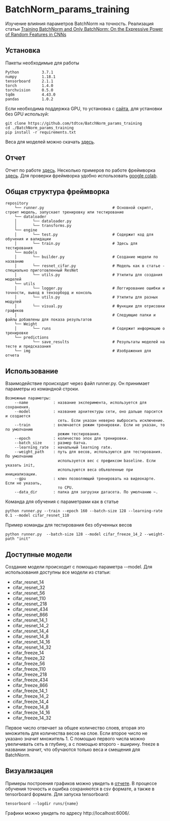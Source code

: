 # BatchNorm_params_training
Изучение влияния параметров BatchNorm на точность. Реализация статьи [Training BatchNorm and Only BatchNorm:
On the Expressive Power of Random Features in CNNs](https://arxiv.org/pdf/2003.00152.pdf)

## Установка
Пакеты необходимые для работы
```
Python          3.7.1
numpy           1.18.1
tensorboard     2.1.1
torch           1.4.0
torchvision     0.5.0
tqdm            4.43.0
pandas          1.0.2 
```
Если необходима поддержка GPU, то установка с [сайта](https://pytorch.org/), для установки без GPU используй:
```shell
git clone https://github.com/tdtce/BatchNorm_params_training
cd ./BatchNorm_params_training
pip install -r requirements.txt
```

Веса для моделей можно скачать [здесь](https://drive.google.com/file/d/1CqJVSkHknjAAp7hvVDsaVZTbfNU-bmUY/view).

## Отчет
Отчет по работе [здесь](https://github.com/tdtce/BatchNorm_params_training/blob/master/summary.ipynb).
Несколько примеров по работе фреймворка [здесь](https://github.com/tdtce/BatchNorm_params_training/blob/master/examples.ipynb). Для проверки фреймворка удобно использовать [google colab](https://colab.research.google.com/drive/14Uv5jomcDAfNHpXbdKawEc_NGgFBTdmb?usp=sharing).

## Общая структура фреймворка
```
repository
    └── runner.py                              # Основной скрипт, строит модель, запускает тренировку или тестирование
    └── dataloader
    │       └── dataloader.py                  
    │       └── transforms.py                  
    └── engine
    │       └── test.py                        # Содержит код для обучения и валидации
    │       └── train.py                       # Здесь для тестирования
    └── models
    │       └── builder.py                     # Создание модели по названию
    │       └── resnet_cifar.py                # Модель как в статье - специально приготовленный ResNet
    │       └── utils.py                       # Утилиты для создания моделей
    └── utils
    │       └── logger.py                      # Логгирование ошибки и точности, вывод в тензорборд и консоль
    │       └── utils.py                       # Утилиты для разных модулей
    │       └── visual.py                      # Функции для отрисовки графиков
    │                                          # Следующие папки и файлы добавлены для показа результатов 
    └── Weight                                 
    │       └── runs                           # Содержит информацию о тренировке
    └── predictions        
            └── save_results                   # Результаты моделей на тесте и предсказания 
    └── img                                    # Изображения для отчета       
```

## Использование
Взаимодействие происходит через файл runner.py. Он принимает параметры из командной строки.
```
Возможные параметры:
    --name           : название эксперимента, используется для сохранения.
    --model          : название архитектуры сети, оно дальше парсится и создается 
                       сеть. Если указан неверно выбросить исключение.
    --train          : включается режим тренировки. Если не указан, то по умолчанию 
                       режим тестирования.
    --epoch          : количество эпох для тренировки.
    --batch_size     : размер батча.
    --learning_rate  : начальный learning rate.
    --weight_path    : путь для весов, используются для тестирования. По умолчанию 
                       используется вес с префиксом baseline. Если указать init, 
                       используются веса объявленные при инициализации. 
    --gpu            : ключ позволяющий тренировать на видеокарте. Если не указать, 
                       то CPU.
    --data_dir       : папка для загрузки датасета. По умолчанию ~.
```

Команда для обучения с параметрами как в статье
```
python runner.py --train --epoch 160 --batch-size 128 --learning-rate 0.1 --model cifar_resnet_110
```
Пример команды для тестирования без обученных весов
```
python runner.py  --batch-size 128 --model cifar_freeze_14_2 --weight-path "init"
```

## Доступные модели
Создание модели происходит с помощью параметра --model. 
Для использования доступны все модели из статьи:
- cifar_resnet_14
- cifar_resnet_32
- cifar_resnet_56
- cifar_resnet_110
- cifar_resnet_218
- cifar_resnet_434
- cifar_resnet_866
- cifar_resnet_14_1
- cifar_resnet_14_2
- cifar_resnet_14_4
- cifar_resnet_14_8
- cifar_resnet_14_16
- cifar_resnet_14_32
- cifar_freeze_14
- cifar_freeze_32
- cifar_freeze_56
- cifar_freeze_110
- cifar_freeze_218
- cifar_freeze_434
- cifar_freeze_866
- cifar_freeze_14_1
- cifar_freeze_14_2
- cifar_freeze_14_4
- cifar_freeze_14_8
- cifar_freeze_14_16            
- cifar_freeze_14_32

Первое число отвечает за общее количество слоев, вторая это множитель для количества весов на слое. Если второе число не указано значит множитель 1. С помощью первого числа можно увеличивать сеть в глубину, а с помощью второго - вширину. freeze в названии значит, что обучаются только веса и смещения для BatchNorm.

## Визуализация
Примеры построения графиков можно увидеть в [отчете](https://github.com/tdtce/BatchNorm_params_training/blob/master/summary.ipynb). В процессе обучения точность и ошибка сохраняются в csv формате, а также в tensorboard формате. Для запуска tensorboard:
```
tensorboard --logdir runs/{name}
```
Графики можно увидеть по адресу http://localhost:6006/.
